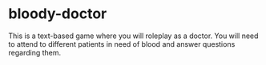 # bloody-doctor
This is a text-based game where you will roleplay as a doctor. You will need to attend to different patients in need of blood and answer questions regarding them. 
